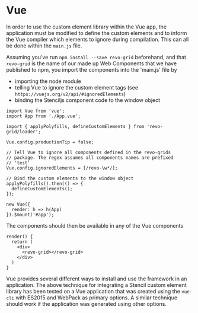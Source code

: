 # Vue

In order to use the custom element library within the Vue app, the application must be modified to define the custom elements and to inform the Vue compiler which elements to ignore during compilation. This can all be done within the `main.js` file.

Assuming you’ve run `npm install --save revo-grid` beforehand, and that `revo-grid` is the name of our made up Web Components that we have published to npm, you import the components into the 'main.js' file by

- importing the node module
- telling Vue to ignore the custom element tags (see `https://vuejs.org/v2/api/#ignoredElements`)
- binding the Stenciljs component code to the window object

```tsx
import Vue from 'vue';
import App from './App.vue';

import { applyPolyfills, defineCustomElements } from 'revo-grid/loader';

Vue.config.productionTip = false;

// Tell Vue to ignore all components defined in the revo-grids
// package. The regex assumes all components names are prefixed
// 'test'
Vue.config.ignoredElements = [/revo-\w*/];

// Bind the custom elements to the window object
applyPolyfills().then(() => {
  defineCustomElements();
});

new Vue({
  render: h => h(App)
}).$mount('#app');
```

The components should then be available in any of the Vue components
```tsx
render() {
  return (
    <div>
      <revo-grid></revo-grid>
    </div>
  )
}
```

Vue provides several different ways to install and use the framework in an application. The above technique for integrating a Stencil custom element library has been tested on a Vue application that was created using the `vue-cli` with ES2015 and WebPack as primary options. A similar technique should work if the application was generated using other options.